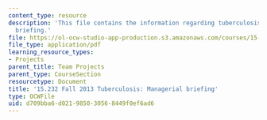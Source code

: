 ```yaml
---
content_type: resource
description: 'This file contains the information regarding tuberculosis: managerial
  briefing.'
file: https://ol-ocw-studio-app-production.s3.amazonaws.com/courses/15-232-business-model-innovation-global-health-in-frontier-markets-fall-2013/d709bba6d021985030568449f0ef6ad6_MIT15_232F13_a1_tb_01.pdf
file_type: application/pdf
learning_resource_types:
- Projects
parent_title: Team Projects
parent_type: CourseSection
resourcetype: Document
title: '15.232 Fall 2013 Tuberculosis: Managerial briefing'
type: OCWFile
uid: d709bba6-d021-9850-3056-8449f0ef6ad6
---
```

